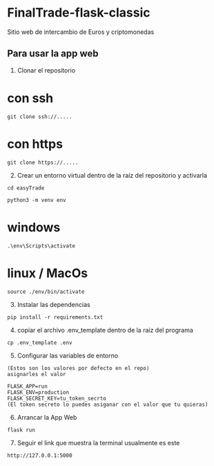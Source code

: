 # FinalTrade-flask-classic
Sitio web de intercambio de Euros y criptomonedas

## Para usar la app web

1. Clonar el repositorio
# con ssh
```
git clone ssh://.....
```
# con https
```
git clone https://.....
```
2. Crear un entorno virtual dentro de la raíz del repositorio y activarla
```
cd easyTrade
```
```
python3 -m venv env
```
# windows
```
.\env\Scripts\activate
```
# linux / MacOs
```
source ./env/bin/activate
```
3. Instalar las dependencias
```
pip install -r requirements.txt
```
4. copiar el archivo .env_template dentro de la raiz del programa
```
cp .env_template .env
```

5. Configurar las variables de entorno
```
(Estos son los valores por defecto en el repo)
asignarles el valor

FLASK_APP=run
FLASK_ENV=production
FLASK_SECRET_KEY=tu_token_secrto 
(El token secreto lo puedes asiganar con el valor que tu quieras)
```
6. Arrancar la App Web
```
flask run
```

7. Seguir el link que muestra la terminal
usualmente es este

```
http://127.0.0.1:5000
```


